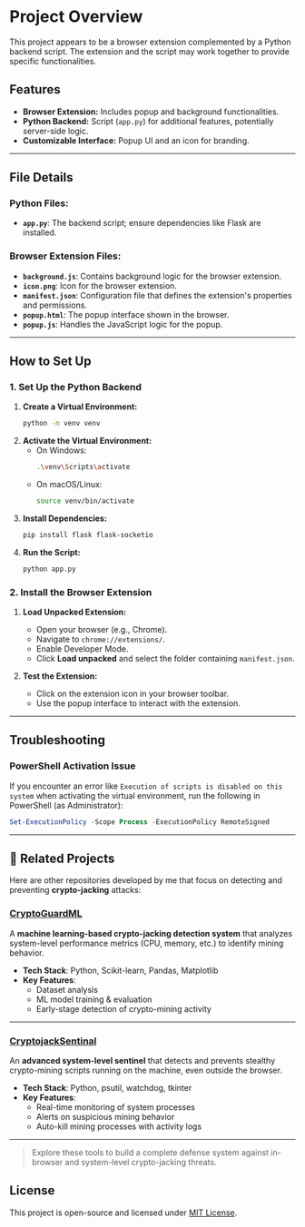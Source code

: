 # Project Overview
This project appears to be a browser extension complemented by a Python backend script. The extension and the script may work together to provide specific functionalities.

## Features
- **Browser Extension:** Includes popup and background functionalities.
- **Python Backend:** Script (`app.py`) for additional features, potentially server-side logic.
- **Customizable Interface:** Popup UI and an icon for branding.

---

## File Details
### **Python Files:**
- **`app.py`**: The backend script; ensure dependencies like Flask are installed.

### **Browser Extension Files:**
- **`background.js`**: Contains background logic for the browser extension.
- **`icon.png`**: Icon for the browser extension.
- **`manifest.json`**: Configuration file that defines the extension's properties and permissions.
- **`popup.html`**: The popup interface shown in the browser.
- **`popup.js`**: Handles the JavaScript logic for the popup.

---

## How to Set Up

### **1. Set Up the Python Backend**
1. **Create a Virtual Environment:**
   ```bash
   python -m venv venv
   ```
2. **Activate the Virtual Environment:**
   - On Windows:
     ```bash
     .\venv\Scripts\activate
     ```
   - On macOS/Linux:
     ```bash
     source venv/bin/activate
     ```
3. **Install Dependencies:**
   ```bash
   pip install flask flask-socketio
   ```
4. **Run the Script:**
   ```bash
   python app.py
   ```

### **2. Install the Browser Extension**
1. **Load Unpacked Extension:**
   - Open your browser (e.g., Chrome).
   - Navigate to `chrome://extensions/`.
   - Enable Developer Mode.
   - Click **Load unpacked** and select the folder containing `manifest.json`.

2. **Test the Extension:**
   - Click on the extension icon in your browser toolbar.
   - Use the popup interface to interact with the extension.

---

## Troubleshooting

### **PowerShell Activation Issue**
If you encounter an error like `Execution of scripts is disabled on this system` when activating the virtual environment, run the following in PowerShell (as Administrator):
```powershell
Set-ExecutionPolicy -Scope Process -ExecutionPolicy RemoteSigned
```

---
## 🔗 Related Projects

Here are other repositories developed by me that focus on detecting and preventing **crypto-jacking** attacks:

### [CryptoGuardML](https://github.com/vishnuvrj7/CryptoGuardML)
A **machine learning-based crypto-jacking detection system** that analyzes system-level performance metrics (CPU, memory, etc.) to identify mining behavior.

- **Tech Stack**: Python, Scikit-learn, Pandas, Matplotlib  
- **Key Features**:
  - Dataset analysis
  - ML model training & evaluation
  - Early-stage detection of crypto-mining activity

---

### [CryptojackSentinal](https://github.com/vishnuvrj7/CryptojackSentinal)
An **advanced system-level sentinel** that detects and prevents stealthy crypto-mining scripts running on the machine, even outside the browser.

- **Tech Stack**: Python, psutil, watchdog, tkinter  
- **Key Features**:
  - Real-time monitoring of system processes
  - Alerts on suspicious mining behavior
  - Auto-kill mining processes with activity logs

---

> Explore these tools to build a complete defense system against in-browser and system-level crypto-jacking threats.


## License
This project is open-source and licensed under [MIT License](LICENSE).
